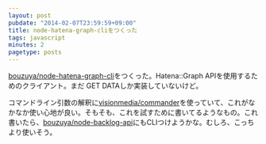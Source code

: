 ```yaml
---
layout: post
pubdate: "2014-02-07T23:59:59+09:00"
title: node-hatena-graph-cliをつくった
tags: javascript
minutes: 2
pagetype: posts
---
```

[bouzuya/node-hatena-graph-cli][]をつくった。Hatena::Graph APIを使用するためのクライアント。まだ GET DATAしか実装していないけど。

コマンドライン引数の解釈に[visionmedia/commander][]を使っていて、これがなかなか使い心地が良い。そもそも、これを試すために書いてるようなもの。これ書いたら、[bouzuya/node-backlog-api][]にもCLIつけようかな。むしろ、こっちより使いそう。

[bouzuya/node-hatena-graph-cli]: https://github.com/bouzuya/node-hatena-graph-cli
[bouzuya/node-backlog-api]: https://github.com/bouzuya/node-backlog-api
[visionmedia/commander]: https://github.com/visionmedia/commander

